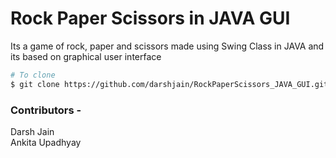 # Rock Paper Scissors in JAVA GUI

Its a game of rock, paper and scissors made using Swing Class in JAVA and its based on graphical user interface<br>

```bash
# To clone
$ git clone https://github.com/darshjain/RockPaperScissors_JAVA_GUI.git
```

### Contributors -

Darsh Jain<br>
Ankita Upadhyay<br>
